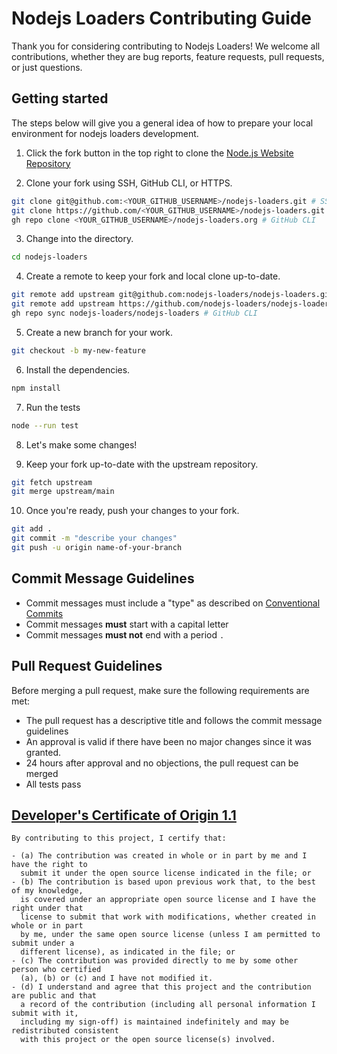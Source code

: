 # Nodejs Loaders Contributing Guide

Thank you for considering contributing to Nodejs Loaders! We welcome all contributions, whether they are bug reports, feature requests, pull requests, or just questions.

## Getting started

The steps below will give you a general idea of how to prepare your local environment for nodejs loaders development.

1. Click the fork button in the top right to clone the [Node.js Website Repository](https://github.com/nodejs-loaders/nodejs-loaders/fork)

2. Clone your fork using SSH, GitHub CLI, or HTTPS.
```bash
git clone git@github.com:<YOUR_GITHUB_USERNAME>/nodejs-loaders.git # SSH
git clone https://github.com/<YOUR_GITHUB_USERNAME>/nodejs-loaders.git # HTTPS
gh repo clone <YOUR_GITHUB_USERNAME>/nodejs-loaders.org # GitHub CLI
```

3. Change into the directory.
```bash
cd nodejs-loaders
```

4. Create a remote to keep your fork and local clone up-to-date.
```bash
git remote add upstream git@github.com:nodejs-loaders/nodejs-loaders.git # SSH
git remote add upstream https://github.com/nodejs-loaders/nodejs-loaders.git # HTTPS
gh repo sync nodejs-loaders/nodejs-loaders # GitHub CLI
```

5. Create a new branch for your work.
```bash
git checkout -b my-new-feature
```

6. Install the dependencies.
```bash
npm install
```

7. Run the tests
```bash
node --run test
```

8. Let's make some changes!

9. Keep your fork up-to-date with the upstream repository.
```bash
git fetch upstream
git merge upstream/main
```

10. Once you're ready, push your changes to your fork.
```bash
git add .
git commit -m "describe your changes"
git push -u origin name-of-your-branch
```

## Commit Message Guidelines

- Commit messages must include a "type" as described on [Conventional Commits](https://www.conventionalcommits.org/en/v1.0.0/)
- Commit messages **must** start with a capital letter
- Commit messages **must not** end with a period `.`

## Pull Request Guidelines

Before merging a pull request, make sure the following requirements are met:

- The pull request has a descriptive title and follows the commit message guidelines
- An approval is valid if there have been no major changes since it was granted.
- 24 hours after approval and no objections, the pull request can be merged
- All tests pass

## [Developer's Certificate of Origin 1.1](https://developercertificate.org)

```
By contributing to this project, I certify that:

- (a) The contribution was created in whole or in part by me and I have the right to
  submit it under the open source license indicated in the file; or
- (b) The contribution is based upon previous work that, to the best of my knowledge,
  is covered under an appropriate open source license and I have the right under that
  license to submit that work with modifications, whether created in whole or in part
  by me, under the same open source license (unless I am permitted to submit under a
  different license), as indicated in the file; or
- (c) The contribution was provided directly to me by some other person who certified
  (a), (b) or (c) and I have not modified it.
- (d) I understand and agree that this project and the contribution are public and that
  a record of the contribution (including all personal information I submit with it,
  including my sign-off) is maintained indefinitely and may be redistributed consistent
  with this project or the open source license(s) involved.
```
